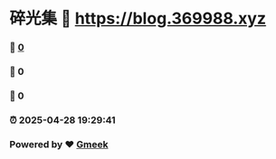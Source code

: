 # 碎光集 :link: https://blog.369988.xyz 
### :page_facing_up: [0](https://blog.369988.xyz/tag.html) 
### :speech_balloon: 0 
### :hibiscus: 0 
### :alarm_clock: 2025-04-28 19:29:41 
### Powered by :heart: [Gmeek](https://github.com/Meekdai/Gmeek)
